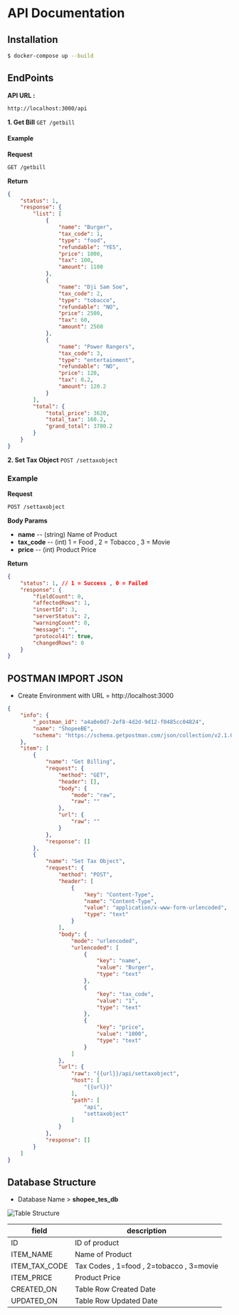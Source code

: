 # API Documentation

## Installation
```sh
$ docker-compose up --build
```
## EndPoints
**API URL :**
```sh
http://localhost:3000/api
```
**1. Get Bill**
   `GET /getbill`
#### Example
**Request**
```sh
GET /getbill
```
**Return**
```json
{
    "status": 1,
    "response": {
        "list": [
            {
                "name": "Burger",
                "tax_code": 1,
                "type": "food",
                "refundable": "YES",
                "price": 1000,
                "tax": 100,
                "amount": 1100
            },
            {
                "name": "Dji Sam Soe",
                "tax_code": 2,
                "type": "tobacco",
                "refundable": "NO",
                "price": 2500,
                "tax": 60,
                "amount": 2560
            },
            {
                "name": "Power Rangers",
                "tax_code": 3,
                "type": "entertainment",
                "refundable": "NO",
                "price": 120,
                "tax": 0.2,
                "amount": 120.2
            }
        ],
        "total": {
            "total_price": 3620,
            "total_tax": 160.2,
            "grand_total": 3780.2
        }
    }
}
```
**2. Set Tax Object**
`POST /settaxobject`
### Example
**Request**
```sh
POST /settaxobject
```
**Body Params**
* **name** -- (string) Name of Product
* **tax_code** -- (int) 1 = Food , 2 = Tobacco , 3 = Movie
* **price** -- (int) Product Price

**Return**
```json
{
    "status": 1, // 1 = Success , 0 = Failed
    "response": {
        "fieldCount": 0,
        "affectedRows": 1,
        "insertId": 3,
        "serverStatus": 2,
        "warningCount": 0,
        "message": "",
        "protocol41": true,
        "changedRows": 0
    }
}
```

## POSTMAN IMPORT JSON
* Create Environment with URL = http://localhost:3000
```json
{
	"info": {
		"_postman_id": "a4a0e0d7-2ef8-4d2d-9d12-f0485cc04824",
		"name": "ShopeeBE",
		"schema": "https://schema.getpostman.com/json/collection/v2.1.0/collection.json"
	},
	"item": [
		{
			"name": "Get Billing",
			"request": {
				"method": "GET",
				"header": [],
				"body": {
					"mode": "raw",
					"raw": ""
				},
				"url": {
					"raw": ""
				}
			},
			"response": []
		},
		{
			"name": "Set Tax Object",
			"request": {
				"method": "POST",
				"header": [
					{
						"key": "Content-Type",
						"name": "Content-Type",
						"value": "application/x-www-form-urlencoded",
						"type": "text"
					}
				],
				"body": {
					"mode": "urlencoded",
					"urlencoded": [
						{
							"key": "name",
							"value": "Burger",
							"type": "text"
						},
						{
							"key": "tax_code",
							"value": "1",
							"type": "text"
						},
						{
							"key": "price",
							"value": "1000",
							"type": "text"
						}
					]
				},
				"url": {
					"raw": "{{url}}/api/settaxobject",
					"host": [
						"{{url}}"
					],
					"path": [
						"api",
						"settaxobject"
					]
				}
			},
			"response": []
		}
	]
}
```

## Database Structure

* Database Name > **shopee_tes_db**

![Table Structure](https://s3-ap-southeast-1.amazonaws.com/hitoriaf-public/images/DB+SHP.jpg)

| field  | description   |
|---|---|
| ID  | ID of product  |
|  ITEM_NAME | Name of Product  |
| ITEM_TAX_CODE  | Tax Codes , 1=food , 2=tobacco , 3=movie  |
| ITEM_PRICE  | Product Price  |
| CREATED_ON  | Table Row Created Date |
| UPDATED_ON |  Table Row Updated Date  |